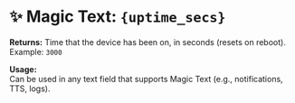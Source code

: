 # ✨ Magic Text: `{uptime_secs}`

**Returns:** Time that the device has been on, in seconds (resets on reboot).  
Example: `3000`

**Usage:**  
Can be used in any text field that supports Magic Text (e.g., notifications, TTS, logs).
